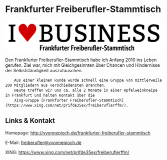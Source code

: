 # Frankfurter Freiberufler-Stammtisch
![Frankfurter Freiberufler-Stammtisch](./freiberufler-frankfurt.logo.png)

Den Frankfurter Freiberufler-Stammtisch habe ich Anfang 2010 ins Leben gerufen. Ziel
        war, mich mit Gleichgesinnten über Chancen und Hindernisse der Selbstständigkeit auszutauschen.

        Aus einer kleinen Runde wurde schnell eine Gruppe von mittlerweile 200 Mitgliedern aus verschiedensten Branchen.
        Heute treffen wir uns ca. alle 2 Monate in einer Apfelweinkneipe in Frankfurt und halten Kontakt über die
        Xing-Gruppe [Frankfurter Freiberufler-Stammtisch](https://www.xing.com/net/prifde35ex/freiberuflerffm/).
    

## Links &amp; Kontakt

Homepage: <http://yvonnepioch.de/frankfurter-freiberufler-stammtisch>

E-Mail: [freiberufler@yvonnepioch.de](mailto:freiberufler@yvonnepioch.de)




XING: <https://www.xing.com/net/prifde35ex/freiberuflerffm/>





